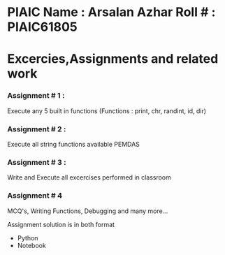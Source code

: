# PIAIC Name : Arsalan Azhar    Roll # : PIAIC61805

Excercies,Assignments and related work
======================================

### Assignment # 1 : 
Execute any 5 built in functions (Functions : print, chr, randint, id, dir)

### Assignment # 2 : 
Execute all string functions available
PEMDAS

### Assignment # 3 :
Write and Execute all excercises performed in classroom

### Assignment # 4
MCQ's, Writing Functions, Debugging and many more... 

Assignment solution is in both format <br>
- Python 
- Notebook


